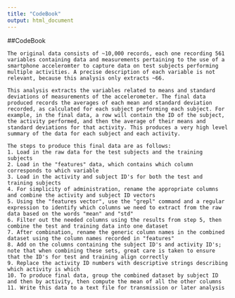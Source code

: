 ```yaml
---
title: "CodeBook"
output: html_document
---
```


##CodeBook

    The original data consists of ~10,000 records, each one recording 561 variables containing data and measurements pertaining to the use of a smartphone acceleromter to capture data on test subjects performing multiple activities. A precise description of each variable is not relevant, because this analysis only extracts ~66.
    
    This analysis extracts the variables related to means and standard deviations of measurements of the accelerometer. The final data produced records the averages of each mean and standard deviation recorded, as calculated for each subject performing each subject. For example, in the final data, a row will contain the ID of the subject, the activity performed, and then the average of their means and standard deviations for that activity. This produces a very high level summary of the data for each subject and each activity.
    
    The steps to produce this final data are as follows:
    1. Load in the raw data for the test subjects and the training subjects
    2. Load in the "features" data, which contains which column corresponds to which variable
    3. Load in the activity and subject ID's for both the test and training subjects
    4. For simplicity of administration, rename the appropriate columns and combine the activity and subject ID vectors
    5. Using the "features vector", use the "grepl" command and a regular expression to identify which columns we need to extract from the raw data based on the words "mean" and "std"
    6. Filter out the needed columns using the results from step 5, then combine the test and training data into one dataset
    7. After combination, rename the generic column names in the combined dataset using the column names recorded in "features"
    8. Add on the columns containing the subject ID's and activity ID's; note that when combining these sets, great care is taken to ensure that the ID's for test and training align correctly
    9. Replace the activity ID numbers with descriptive strings describing which activity is which
    10. To produce final data, group the combined dataset by subject ID and then by activity, then compute the mean of all the other columns
    11. Write this data to a text file for transmission or later analysis
    
